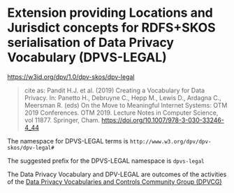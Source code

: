 # Extension providing Locations and Jurisdict concepts for RDFS+SKOS serialisation of Data Privacy Vocabulary (DPVS-LEGAL)

<https://w3id.org/dpv/1.0/dpv-skos/dpv-legal>

>  cite as: Pandit H.J. et al. (2019) Creating a Vocabulary for Data Privacy. In:  Panetto H., Debruyne C., Hepp M., Lewis D., Ardagna C., Meersman R.  (eds) On the Move to Meaningful Internet Systems: OTM 2019 Conferences.  OTM 2019. Lecture Notes in Computer Science, vol 11877. Springer, Cham.  <https://doi.org/10.1007/978-3-030-33246-4_44>

The namespace for DPVS-LEGAL terms is `http://www.w3.org/dpv/dpv-skos/dpv-legal#`

The suggested prefix for the DPVS-LEGAL namespace is `dpvs-legal`

The Data Privacy Vocabulary and DPV-LEGAL are outcomes of the activities of the [Data Privacy Vocabularies and Controls Community Group (DPVCG)](https://www.w3.org/community/dpvcg/) 


